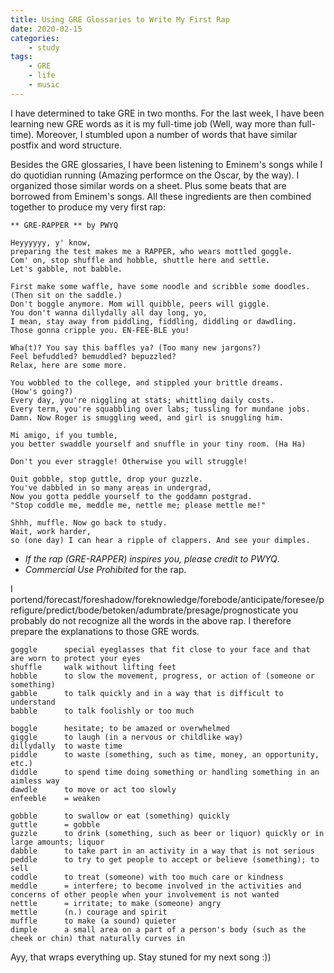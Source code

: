 ```yaml
---
title: Using GRE Glossaries to Write My First Rap
date: 2020-02-15
categories:
    - study
tags:
    - GRE
    - life
    - music
---
```


I have determined to take GRE in two months.
For the last week, I have been learning new GRE words as it is my full-time job (Well, way more than full-time).
Moreover, I stumbled upon a number of words that have similar postfix and word structure.

Besides the GRE glossaries, I have been listening to Eminem's songs while I do quotidian running (Amazing performce on the Oscar, by the way).
I organized those similar words on a sheet. Plus some beats that are borrowed from Eminem's songs.
All these ingredients are then combined together to produce my very first rap:


```
** GRE-RAPPER ** by PWYQ

Heyyyyyy, y' know,
preparing the test makes me a RAPPER, who wears mottled goggle.
Com' on, stop shuffle and hobble, shuttle here and settle.
Let's gabble, not babble.

First make some waffle, have some noodle and scribble some doodles. 
(Then sit on the saddle.)
Don't boggle anymore. Mom will quibble, peers will giggle.
You don't wanna dillydally all day long, yo,
I mean, stay away from piddling, fiddling, diddling or dawdling.
Those gonna cripple you. EN-FEE-BLE you!

Wha(t)? You say this baffles ya? (Too many new jargons?)
Feel befuddled? bemuddled? bepuzzled?
Relax, here are some more.

You wobbled to the college, and stippled your brittle dreams.
(How's going?)
Every day, you're niggling at stats; whittling daily costs.
Every term, you're squabbling over labs; tussling for mundane jobs.
Damn. Now Roger is smuggling weed, and girl is snuggling him.

Mi amigo, if you tumble,
you better swaddle yourself and snuffle in your tiny room. (Ha Ha)

Don't you ever straggle! Otherwise you will struggle!

Quit gobble, stop guttle, drop your guzzle.
You've dabbled in so many areas in undergrad,
Now you gotta peddle yourself to the goddamn postgrad.
"Stop coddle me, meddle me, nettle me; please mettle me!"

Shhh, muffle. Now go back to study.
Wait, work harder,
so (one day) I can hear a ripple of clappers. And see your dimples.
```

- *If the rap (GRE-RAPPER) inspires you, please credit to PWYQ*.
- *Commercial Use Prohibited* for the rap.


I portend/forecast/foreshadow/foreknowledge/forebode/anticipate/foresee/prefigure/predict/bode/betoken/adumbrate/presage/prognosticate you probably do not recognize all the words in the above rap. I therefore prepare the explanations to those GRE words.


```
goggle      special eyeglasses that fit close to your face and that are worn to protect your eyes
shuffle     walk without lifting feet
hobble      to slow the movement, progress, or action of (someone or something)
gabble      to talk quickly and in a way that is difficult to understand
babble      to talk foolishly or too much

boggle      hesitate; to be amazed or overwhelmed
giggle      to laugh (in a nervous or childlike way)
dillydally  to waste time
piddle      to waste (something, such as time, money, an opportunity, etc.)
diddle      to spend time doing something or handling something in an aimless way
dawdle      to move or act too slowly
enfeeble    = weaken

gobble      to swallow or eat (something) quickly
guttle      = gobble
guzzle      to drink (something, such as beer or liquor) quickly or in large amounts; liquor
dabble      to take part in an activity in a way that is not serious
peddle      to try to get people to accept or believe (something); to sell
coddle      to treat (someone) with too much care or kindness
meddle      = interfere; to become involved in the activities and concerns of other people when your involvement is not wanted
nettle      = irritate; to make (someone) angry
mettle      (n.) courage and spirit
muffle      to make (a sound) quieter
dimple      a small area on a part of a person's body (such as the cheek or chin) that naturally curves in
``` 

Ayy, that wraps everything up. Stay stuned for my next song :))
